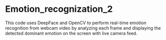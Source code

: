 # Emotion_recognization_2
This code uses DeepFace and OpenCV to perform real-time emotion recognition from webcam video by analyzing each frame and displaying the detected dominant emotion on the screen with live camera feed.
